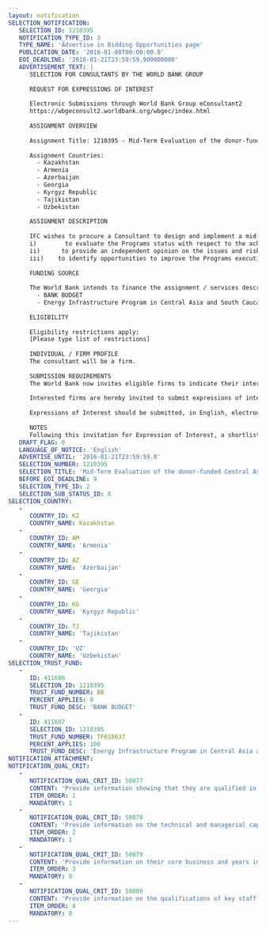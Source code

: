 ```yaml
---
layout: notification
SELECTION_NOTIFICATION: 
   SELECTION_ID: 1210395
   NOTIFICATION_TYPE_ID: 3
   TYPE_NAME: 'Advertise in Bidding Opportunities page'
   PUBLICATION_DATE: '2016-01-08T00:00:00.0'
   EOI_DEADLINE: '2016-01-21T23:59:59.900000000'
   ADVERTISEMENT_TEXT: |
      SELECTION FOR CONSULTANTS BY THE WORLD BANK GROUP
      
      REQUEST FOR EXPRESSIONS OF INTEREST
      
      Electronic Submissions through World Bank Group eConsultant2
      https://wbgeconsult2.worldbank.org/wbgec/index.html
      
      ASSIGNMENT OVERVIEW
      
      Assignment Title: 1210395 - Mid-Term Evaluation of the donor-funded Central Asia and South Caucasus Energy Infrastructure Program
      
      Assignment Countries:
        - Kazakhstan
        - Armenia
        - Azerbaijan
        - Georgia
        - Kyrgyz Republic
        - Tajikistan
        - Uzbekistan
      
      ASSIGNMENT DESCRIPTION
      
      IFC wishes to procure a Consultant to design and implement a mid-term evaluation of the CA EI Program to support effective program management. This activity responds to the donor requirements to assess the Programs operations and management half-way through the implementation stage (24 months after the Programs start). The goal is to assess the Programs progress and determine whether the Program is on track to achieve its objectives. The main objectives of the midpoint evaluation will be:
      i)        to evaluate the Programs status with respect to the achievement on its performance indicators;
      ii)      to provide an independent opinion on the issues and risks that may affect the Programs performance;
      iii)    to identify opportunities to improve the Programs execution effectiveness and recommend adjustments in the Programs execution strategy and implementation processes.
      
      FUNDING SOURCE
      
      The World Bank intends to finance the assignment / services described below under the following trust fund(s):
        - BANK BUDGET
        - Energy Infrastructure Program in Central Asia and South Caucasus
      
      ELIGIBILITY
      
      Eligibility restrictions apply:
      [Please type list of restrictions]
      
      INDIVIDUAL / FIRM PROFILE
      The consultant will be a firm. 
      
      SUBMISSION REQUIREMENTS
      The World Bank now invites eligible firms to indicate their interest in providing the services.  Interested firms must provide information indicating that they are qualified to perform the services (brochures, description of similar assignments, experience in similar conditions, availability of appropriate skills among staff, etc. for firms; CV and cover letter for individuals).  Please note that the total size of all attachments should be less than 5MB.  Consultants may associate to enhance their qualifications.
      
      Interested firms are hereby invited to submit expressions of interest.
      
      Expressions of Interest should be submitted, in English, electronically through World Bank Group eTendering (https://wbgeconsult2.worldbank.org/wbgec/index.html)
      
      NOTES
      Following this invitation for Expression of Interest, a shortlist of qualified firms will be formally invited to submit proposals.  Shortlisting and selection will be subject to the availability of funding.
   DRAFT_FLAG: 0
   LANGUAGE_OF_NOTICE: 'English'
   ADVERTISE_UNTIL: '2016-01-21T23:59:59.0'
   SELECTION_NUMBER: 1210395
   SELECTION_TITLE: 'Mid-Term Evaluation of the donor-funded Central Asia and South Caucasus Energy Infrastructure Program'
   BEFORE_EOI_DEADLINE: 9
   SELECTION_TYPE_ID: 2
   SELECTION_SUB_STATUS_ID: 8
SELECTION_COUNTRY: 
   - 
      COUNTRY_ID: KZ
      COUNTRY_NAME: Kazakhstan
   - 
      COUNTRY_ID: AM
      COUNTRY_NAME: 'Armenia'
   - 
      COUNTRY_ID: AZ
      COUNTRY_NAME: 'Azerbaijan'
   - 
      COUNTRY_ID: GE
      COUNTRY_NAME: 'Georgia'
   - 
      COUNTRY_ID: KG
      COUNTRY_NAME: 'Kyrgyz Republic'
   - 
      COUNTRY_ID: TJ
      COUNTRY_NAME: 'Tajikistan'
   - 
      COUNTRY_ID: 'UZ'
      COUNTRY_NAME: 'Uzbekistan'
SELECTION_TRUST_FUND: 
   - 
      ID: 411606
      SELECTION_ID: 1210395
      TRUST_FUND_NUMBER: BB
      PERCENT_APPLIES: 0
      TRUST_FUND_DESC: 'BANK BUDGET'
   - 
      ID: 411607
      SELECTION_ID: 1210395
      TRUST_FUND_NUMBER: TF018037
      PERCENT_APPLIES: 100
      TRUST_FUND_DESC: 'Energy Infrastructure Program in Central Asia and South Caucasus'
NOTIFICATION_ATTACHMENT: 
NOTIFICATION_QUAL_CRIT: 
   - 
      NOTIFICATION_QUAL_CRIT_ID: 50077
      CONTENT: 'Provide information showing that they are qualified in the field of the assignment.'
      ITEM_ORDER: 1
      MANDATORY: 1
   - 
      NOTIFICATION_QUAL_CRIT_ID: 50078
      CONTENT: 'Provide information on the technical and managerial capabilities of the firm.'
      ITEM_ORDER: 2
      MANDATORY: 1
   - 
      NOTIFICATION_QUAL_CRIT_ID: 50079
      CONTENT: 'Provide information on their core business and years in business.'
      ITEM_ORDER: 3
      MANDATORY: 0
   - 
      NOTIFICATION_QUAL_CRIT_ID: 50080
      CONTENT: 'Provide information on the qualifications of key staff.'
      ITEM_ORDER: 4
      MANDATORY: 0
---
```

